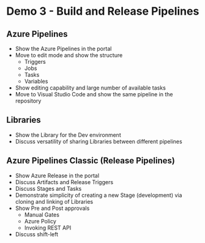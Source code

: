 # Demo 3 - Build and Release Pipelines

## Azure Pipelines

- Show the Azure Pipelines in the portal
- Move to edit mode and show the structure
  - Triggers
  - Jobs
  - Tasks
  - Variables
- Show editing capability and large number of available tasks
- Move to Visual Studio Code and show the same pipeline in the repository

## Libraries

- Show the Library for the Dev environment
- Discuss versatility of sharing Libraries between different pipelines

## Azure Pipelines Classic (Release Pipelines)

- Show Azure Release in the portal
- Discuss Artifacts and Release Triggers
- Discuss Stages and Tasks
- Demonstrate simplicity of creating a new Stage (development) via cloning and linking of Libraries
- Show Pre and Post approvals
  - Manual Gates
  - Azure Policy
  - Invoking REST API
- Discuss shift-left